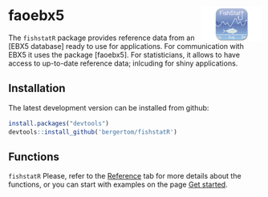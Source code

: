 
faoebx5 <img src="man/figures/FishStat.png" align="right" alt="" width="120" />
===============================================================================

The `fishstatR` package provides reference data from an \[EBX5 database\] ready to use for applications. For communication with EBX5 it uses the package \[faoebx5\]. For statisticians, it allows to have access to up-to-date reference data; inlcuding for shiny applications.

Installation
------------

The latest development version can be installed from github:

``` r
install.packages("devtools")
devtools::install_github('bergertom/fishstatR')
```

Functions
---------

`fishstatR` Please, refer to the [Reference](reference/index.html) tab for more details about the functions, or you can start with examples on the page [Get started](articles/fishstatr.html).
